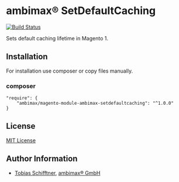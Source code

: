 # ambimax® SetDefaultCaching

[![Build Status](https://travis-ci.org/ambimax/magento-module-ambimax-setdefaultcaching.svg?branch=master)](https://travis-ci.org/ambimax/magento-module-ambimax-setdefaultcaching)

Sets default caching lifetime in Magento 1.

##  Installation

For installation use composer or copy files manually.

### composer
```
"require": {
    "ambimax/magento-module-ambimax-setdefaultcaching": "^1.0.0"
}
```


## License

[MIT License](http://choosealicense.com/licenses/mit/)

## Author Information

 - [Tobias Schifftner](https://twitter.com/tschifftner), [ambimax® GmbH](https://www.ambimax.de)
